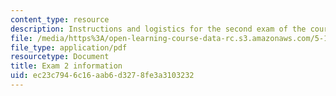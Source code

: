 ```yaml
---
content_type: resource
description: Instructions and logistics for the second exam of the course.
file: /media/https%3A/open-learning-course-data-rc.s3.amazonaws.com/5-111-principles-of-chemical-science-fall-2008/ec23c7946c16aab6d3278fe3a3103232_exam2info.pdf
file_type: application/pdf
resourcetype: Document
title: Exam 2 information
uid: ec23c794-6c16-aab6-d327-8fe3a3103232
---
```

